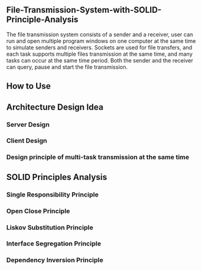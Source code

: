 ## File-Transmission-System-with-SOLID-Principle-Analysis
The file transmission system consists of a sender and a receiver, user can run and open multiple program windows on one computer at the same time to simulate senders and receivers. Sockets are used for file transfers, and each task supports multiple files transmission at the same time, and many tasks can occur at the same time period. Both the sender and the receiver can query, pause and start the file transmission.

## How to Use


## Architecture Design Idea

### Server Design
### Client Design
### Design principle of multi-task transmission at the same time


## SOLID Principles Analysis
### Single Responsibility Principle
### Open Close Principle
### Liskov Substitution Principle
### Interface Segregation Principle
### Dependency Inversion Principle
